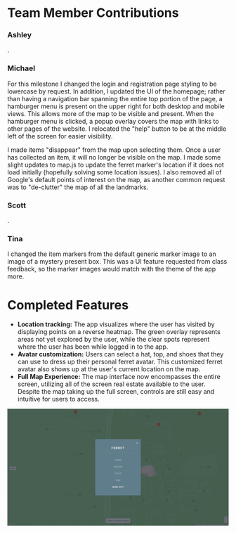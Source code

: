 # Team Member Contributions #

### Ashley ###
.

### Michael ###
For this milestone I changed the login and registration page styling to be lowercase by request. In addition, I updated the UI of the homepage; rather than having a navigation bar spanning the entire top portion of the page, a hamburger menu is present on the upper right for both desktop and mobile views. This allows more of the map to be visible and present. When the hamburger menu is clicked, a popup overlay covers the map with links to other pages of the website. I relocated the "help" button to be at the middle left of the screen for easier visibility. 

I made items "disappear" from the map upon selecting them. Once a user has collected an item, it will no longer be visible on the map. I made some slight updates to map.js to update the ferret marker's location if it does not load initially (hopefully solving some location issues). I also removed all of Google's default points of interest on the map, as another common request was to "de-clutter" the map of all the landmarks. 


### Scott ###
.

### Tina ###
I changed the item markers from the default generic marker image to an image of a mystery present box. This was a UI feature requested from class feedback, so the marker images would match with the theme of the app more.

# Completed Features #
* **Location tracking:** The app visualizes where the user has visited by displaying points on a reverse heatmap. The green overlay represents areas not yet explored by the user, while the clear spots represent where the user has been while logged in to the app.
* **Avatar customization:** Users can select a hat, top, and shoes that they can use to dress up their personal ferret avatar. This customized ferret avatar also shows up at the user's current location on the map.
* **Full Map Experience:** The map interface now encompasses the entire screen, utilizing all of the screen real estate available to the user. Despite the map taking up the full screen, controls are still easy and intuitive for users to access.

![screenshot](/images/milestones/milestone14_home.png)